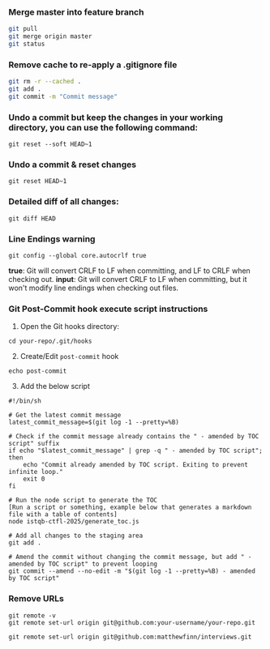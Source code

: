 ### Merge master into feature branch 
```bash
git pull
git merge origin master
git status
```


### Remove cache to re-apply a .gitignore file
```bash
git rm -r --cached .
git add .
git commit -m "Commit message"
```
### Undo a commit but keep the changes in your working directory, you can use the following command:
```shell
git reset --soft HEAD~1
```

### Undo a commit & reset changes
```shell
git reset HEAD~1
```

### Detailed diff of all changes:
```shell
git diff HEAD
```

### Line Endings warning
```shell
git config --global core.autocrlf true
```

**true**: Git will convert CRLF to LF when committing, and LF to CRLF when checking out.
**input**: Git will convert CRLF to LF when committing, but it won't modify line endings when checking out files.

### Git Post-Commit hook execute script instructions
1. Open the Git hooks directory:
```shell
cd your-repo/.git/hooks
```
2. Create/Edit `post-commit` hook
```shell
echo post-commit
```
3. Add the below script
```shell
#!/bin/sh

# Get the latest commit message
latest_commit_message=$(git log -1 --pretty=%B)

# Check if the commit message already contains the " - amended by TOC script" suffix
if echo "$latest_commit_message" | grep -q " - amended by TOC script"; then
    echo "Commit already amended by TOC script. Exiting to prevent infinite loop."
    exit 0
fi

# Run the node script to generate the TOC
[Run a script or something, example below that generates a markdown file with a table of contents]
node istqb-ctfl-2025/generate_toc.js

# Add all changes to the staging area
git add .

# Amend the commit without changing the commit message, but add " - amended by TOC script" to prevent looping
git commit --amend --no-edit -m "$(git log -1 --pretty=%B) - amended by TOC script"
```
### Remove URLs
```shell
git remote -v 
git remote set-url origin git@github.com:your-username/your-repo.git

git remote set-url origin git@github.com:matthewfinn/interviews.git

```
